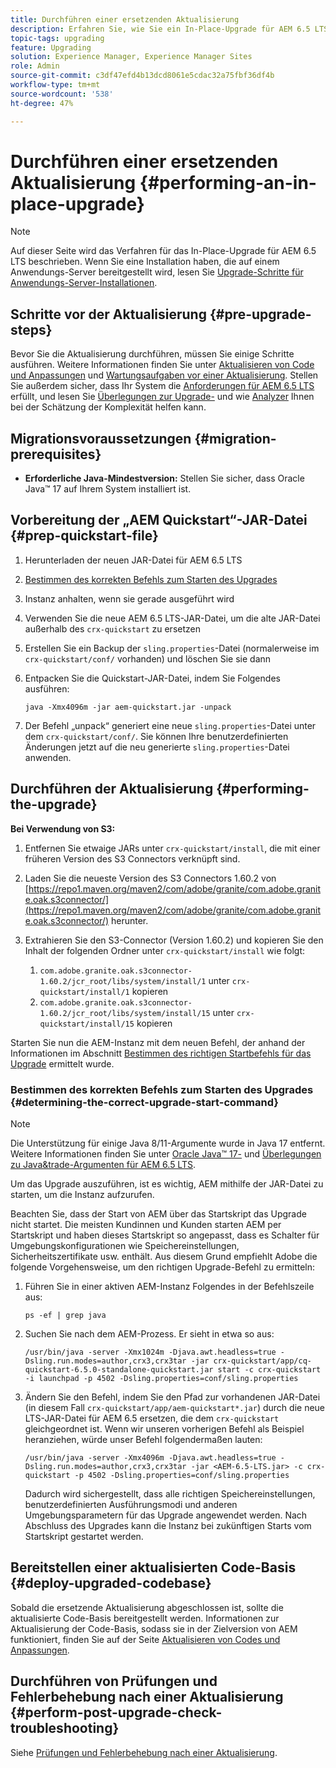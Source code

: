 ```yaml
---
title: Durchführen einer ersetzenden Aktualisierung
description: Erfahren Sie, wie Sie ein In-Place-Upgrade für AEM 6.5 LTS durchführen.
topic-tags: upgrading
feature: Upgrading
solution: Experience Manager, Experience Manager Sites
role: Admin
source-git-commit: c3df47efd4b13dcd8061e5cdac32a75fbf36df4b
workflow-type: tm+mt
source-wordcount: '538'
ht-degree: 47%

---
```


# Durchführen einer ersetzenden Aktualisierung {#performing-an-in-place-upgrade}

>[!NOTE]
>
>Auf dieser Seite wird das Verfahren für das In-Place-Upgrade für AEM 6.5 LTS beschrieben. Wenn Sie eine Installation haben, die auf einem Anwendungs-Server bereitgestellt wird, lesen Sie [Upgrade-Schritte für Anwendungs-Server-Installationen](/help/sites-deploying/app-server-upgrade.md).

## Schritte vor der Aktualisierung {#pre-upgrade-steps}

Bevor Sie die Aktualisierung durchführen, müssen Sie einige Schritte ausführen. Weitere Informationen finden Sie unter [Aktualisieren von Code und Anpassungen](/help/sites-deploying/upgrading-code-and-customizations.md) und [Wartungsaufgaben vor einer Aktualisierung](/help/sites-deploying/pre-upgrade-maintenance-tasks.md). Stellen Sie außerdem sicher, dass Ihr System die [Anforderungen für AEM 6.5 LTS](/help/sites-deploying/technical-requirements.md) erfüllt, und lesen Sie [Überlegungen zur Upgrade-](/help/sites-deploying/upgrade-planning.md) und wie [Analyzer](/help/sites-deploying/pattern-detector.md) Ihnen bei der Schätzung der Komplexität helfen kann.

<!--Finally, the downtime during the upgrade can be significally reduced by indexing the repository **before** performing the upgrade. For more information, see [Using Offline Reindexing To Reduce Downtime During an Upgrade](/help/sites-deploying/upgrade-offline-reindexing.md)-->

## Migrationsvoraussetzungen {#migration-prerequisites}

* **Erforderliche Java-Mindestversion:** Stellen Sie sicher, dass Oracle Java™ 17 auf Ihrem System installiert ist.

## Vorbereitung der „AEM Quickstart“-JAR-Datei {#prep-quickstart-file}

1. Herunterladen der neuen JAR-Datei für AEM 6.5 LTS

1. [Bestimmen des korrekten Befehls zum Starten des Upgrades](/help/sites-deploying/in-place-upgrade.md#determining-the-correct-upgrade-start-command-determining-the-correct-upgrade-start-command)

1. Instanz anhalten, wenn sie gerade ausgeführt wird

1. Verwenden Sie die neue AEM 6.5 LTS-JAR-Datei, um die alte JAR-Datei außerhalb des `crx-quickstart` zu ersetzen

1. Erstellen Sie ein Backup der `sling.properties`-Datei (normalerweise im `crx-quickstart/conf/` vorhanden) und löschen Sie sie dann

1. Entpacken Sie die Quickstart-JAR-Datei, indem Sie Folgendes ausführen:

   ```shell
   java -Xmx4096m -jar aem-quickstart.jar -unpack
   ```

1. Der Befehl „unpack“ generiert eine neue `sling.properties`-Datei unter dem `crx-quickstart/conf/`. Sie können Ihre benutzerdefinierten Änderungen jetzt auf die neu generierte `sling.properties`-Datei anwenden.

<!-- Alexandru: drafting temporarily

## Content Repository Migration {#content-repository-migration}

This migration is not required if you are upgrading from AEM 6.3. For versions older than 6.3, Adobe provides a tool that can be used to migrate the repository to the new version of the Oak Segment Tar present in AEM 6.3. It is provided as part of the quickstart package and is mandatory for any upgrades that will be using TarMK. Upgrades for environments that are using MongoMK do not require repository migration. For more information on what the benefits of the new Segment Tar format are, see the [Migrating to Oak Segment Tar FAQ](/help/sites-deploying/revision-cleanup.md#online-revision-cleanup-frequently-asked-questions).

The actual migration is performed using the standard AEM quickstart jar file, executed with a new `-x crx2oak` option which executes the crx2oak tool to simplify the upgrade and make it more robust.

>[!NOTE]
>
>If you are performing TarMK repository content migration using the CRX2Oak Quickstart extension, you might remove the **samplecontent** runmode by adding the following to the migration command line:
>
>* `--promote-runmode nosamplecontent`
>

To determine the command that you should run, use the following command:

```shell
java -Xmx4096m -jar aem-quickstart.jar -v -x crx2oak -xargs -- --load-profile <<YOUR_PROFILE>> <<ADDITIONAL_FLAGS>>
```

Where `<<YOUR_PROFILE>>` and `<<ADDITIONAL_FLAGS>>` are replaced with the profile and flags listed in the following table:

<table>
 <tbody>
  <tr>
   <td><strong>Source Repository</strong></td>
   <td><strong>Target Repository</strong></td>
   <td><strong>Profile</strong></td>
   <td><strong>Additional Flags</strong><br /> </td>
  </tr>
  <tr>
   <td>crx2 or TarMK with <code>FileDataStore</code></td>
   <td>TarMK</td>
   <td>segment-fds</td>
   <td>See Troubleshooting section below</td>
  </tr>
  <tr>
   <td>crx2</td>
   <td>MongoMK</td>
   <td>mongo-from-crx2 </td>
   <td><code>-T mongo-uri=mongo://mongo-host:mongo-port -T mongo-db=mongo-database-name</code></td>
  </tr>
  <tr>
   <td>TarMK or crx2 with <code>S3DataStore</code></td>
   <td>TarMK</td>
   <td>segment-custom-ds</td>
   <td>See Troubleshooting section below</td>
  </tr>
  <tr>
   <td>TarMK with no datastore</td>
   <td>TarMK</td>
   <td>segment-no-ds</td>
   <td> </td>
  </tr>
  <tr>
   <td>MongoMK</td>
   <td>MongoMK</td>
   <td>No migration is needed</td>
   <td> </td>
  </tr>
 </tbody>
</table>

**Where:**

* `mongo-host` is the MongoDB server IP (for example, 127.0.0.1)

* `mongo-port` is the MongoDB server port (for example: 27017)

* `mongo-database-name` represents the name of the database (for example: aem-author)

**You may also require additional switches for the following scenarios:**

* If you are performing the upgrade on a Windows system where Java memory mapping is not handled correctly, add the `--disable-mmap` parameter to the command.

For additional instructions on using the crx2oak tool, see Using the [CRX2Oak Migration Tool](/help/sites-deploying/using-crx2oak.md). The crx2oak helper JAR can be manually upgraded if needed, by manually replacing it with newer versions after unpacking the quickstart. Its location in the AEM installation folder is: `<aem-install>/crx-quickstart/opt/extensions/crx2oak.jar`. The newest version of the CRX2Oak migration tool is available for download from the Adobe Repository at: [https://repo1.maven.org/maven2/com/adobe/granite/crx2oak/](https://repo1.maven.org/maven2/com/adobe/granite/crx2oak/)

If the migration has completed successfully, the tool will exit with an exit code of zero. Additionally, check for WARN and ERROR messages in the `upgrade.log` file, located under `crx-quickstart/logs` in the AEM installation directory, as these could indicate non-fatal errors that occurred during the migration.

Check the configuration files beneath `crx-quickstart/install` folder. If a migration was necessary these will be updated to reflect the target repository.

**A note on datastores:**

While `FileDataStore` is the new default for AEM 6.3 installations, using an external datastore is not required. While using an external datastore is recommended as a best practice for production deployments, it is not a prerequisite to upgrade. Due to the complexity already present in upgrading AEM, Adobe recommends performing the upgrade without doing a datastore migration. If desired, a datastore migration can be executed afterwards as a separate effort.

## Troubleshooting Migration Issues {#troubleshooting-migration-issues}

Skip this section if you are upgrading from 6.3. While the provided crx2oak profiles should meet the needs of most customers, there are times when additional parameters will be necessary. If you run into an error during your migration, it is possible that there are aspects of your environment that require additional configuration options to be provided. If so, you will likely encounter the following error:

**Checkpoints are not copied, because no external datastore has been specified. This will result in the full repository reindexing on the first start. Use --skip-checkpoints to force the migration or see https://jackrabbit.apache.org/oak/docs/migration.html#Checkpoints_migration for more info.**

For some reason, the migration process needs access to binaries in the datastore and is unable to find it. To specify your datastore configuration, include the following flags in the `<<ADDITIONAL_FLAGS>>` portion of your migration command:

**For S3 datastores:**

```shell
--src-s3config=/path/to/SharedS3DataStore.config --src-s3datastore=/path/to/datastore
```

Where `/path/to/SharedS3DataStore.config` represents the path to your S3 datastore config file and `/path/to/datastore` represents the path to your S3 datastore.

**For File datastores:**

```shell
--src-datastore=/path/to/datastore
```

Where `/path/to/datastore` represents the path to your File Datastore.

-->

## Durchführen der Aktualisierung {#performing-the-upgrade}

**Bei Verwendung von S3:**

1. Entfernen Sie etwaige JARs unter `crx-quickstart/install`, die mit einer früheren Version des S3 Connectors verknüpft sind.

1. Laden Sie die neueste Version des S3 Connectors 1.60.2 von [https://repo1.maven.org/maven2/com/adobe/granite/com.adobe.granite.oak.s3connector/](https://repo1.maven.org/maven2/com/adobe/granite/com.adobe.granite.oak.s3connector/) <!-- Alexandru: this is a stub link for now --> herunter.

1. Extrahieren Sie den S3-Connector (Version 1.60.2) und kopieren Sie den Inhalt der folgenden Ordner unter `crx-quickstart/install` wie folgt:

   1. `com.adobe.granite.oak.s3connector-1.60.2/jcr_root/libs/system/install/1` unter `crx-quickstart/install/1` kopieren
   1. `com.adobe.granite.oak.s3connector-1.60.2/jcr_root/libs/system/install/15` unter `crx-quickstart/install/15` kopieren

Starten Sie nun die AEM-Instanz mit dem neuen Befehl, der anhand der Informationen im Abschnitt [Bestimmen des richtigen Startbefehls für das Upgrade](#determining-the-correct-upgrade-start-command) ermittelt wurde.

### Bestimmen des korrekten Befehls zum Starten des Upgrades {#determining-the-correct-upgrade-start-command}

>[!NOTE]
>
>Die Unterstützung für einige Java 8/11-Argumente wurde in Java 17 entfernt. Weitere Informationen finden Sie unter [Oracle Java™ 17-](https://docs.oracle.com/en/java/javase/17/docs/specs/man/java.html) und [Überlegungen zu Java&amp;trade-Argumenten für AEM 6.5 LTS](https://git.corp.adobe.com/AdobeDocs/experience-manager-65-lts.en/blob/main/help/sites-deploying/custom-standalone-install.md#java-17-considerations-java-considerations).

Um das Upgrade auszuführen, ist es wichtig, AEM mithilfe der JAR-Datei zu starten, um die Instanz aufzurufen.

Beachten Sie, dass der Start von AEM über das Startskript das Upgrade nicht startet. Die meisten Kundinnen und Kunden starten AEM per Startskript und haben dieses Startskript so angepasst, dass es Schalter für Umgebungskonfigurationen wie Speichereinstellungen, Sicherheitszertifikate usw. enthält. Aus diesem Grund empfiehlt Adobe die folgende Vorgehensweise, um den richtigen Upgrade-Befehl zu ermitteln:

1. Führen Sie in einer aktiven AEM-Instanz Folgendes in der Befehlszeile aus: 

   ```shell
   ps -ef | grep java
   ```

1. Suchen Sie nach dem AEM-Prozess. Er sieht in etwa so aus:

   ```shell
   /usr/bin/java -server -Xmx1024m -Djava.awt.headless=true -Dsling.run.modes=author,crx3,crx3tar -jar crx-quickstart/app/cq-quickstart-6.5.0-standalone-quickstart.jar start -c crx-quickstart -i launchpad -p 4502 -Dsling.properties=conf/sling.properties
   ```

1. Ändern Sie den Befehl, indem Sie den Pfad zur vorhandenen JAR-Datei (in diesem Fall `crx-quickstart/app/aem-quickstart*.jar`) durch die neue LTS-JAR-Datei für AEM 6.5 ersetzen, die dem `crx-quickstart` gleichgeordnet ist. Wenn wir unseren vorherigen Befehl als Beispiel heranziehen, würde unser Befehl folgendermaßen lauten:

   ```shell
   /usr/bin/java -server -Xmx4096m -Djava.awt.headless=true -Dsling.run.modes=author,crx3,crx3tar -jar <AEM-6.5-LTS.jar> -c crx-quickstart -p 4502 -Dsling.properties=conf/sling.properties
   ```

   Dadurch wird sichergestellt, dass alle richtigen Speichereinstellungen, benutzerdefinierten Ausführungsmodi und anderen Umgebungsparametern für das Upgrade angewendet werden. Nach Abschluss des Upgrades kann die Instanz bei zukünftigen Starts vom Startskript gestartet werden.

## Bereitstellen einer aktualisierten Code-Basis {#deploy-upgraded-codebase}

Sobald die ersetzende Aktualisierung abgeschlossen ist, sollte die aktualisierte Code-Basis bereitgestellt werden. Informationen zur Aktualisierung der Code-Basis, sodass sie in der Zielversion von AEM funktioniert, finden Sie auf der Seite [Aktualisieren von Codes und Anpassungen](/help/sites-deploying/upgrading-code-and-customizations.md).

## Durchführen von Prüfungen und Fehlerbehebung nach einer Aktualisierung {#perform-post-upgrade-check-troubleshooting}

Siehe [Prüfungen und Fehlerbehebung nach einer Aktualisierung](/help/sites-deploying/post-upgrade-checks-and-troubleshooting.md).
